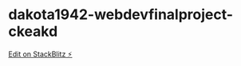 # dakota1942-webdevfinalproject-ckeakd

[Edit on StackBlitz ⚡️](https://stackblitz.com/edit/dakota1942-webdevfinalproject-ckeakd)
